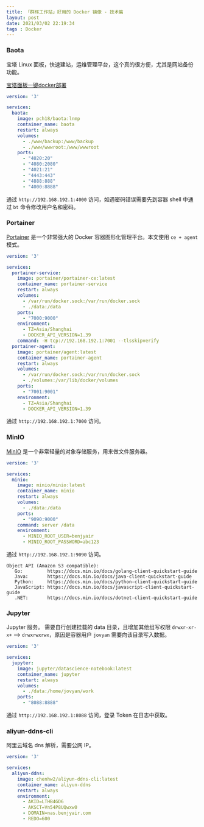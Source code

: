 ```yaml
---
title: 「群辉工作站」好用的 Docker 镜像 - 技术篇
layout: post
date: 2021/03/02 22:19:34
tags : Docker
---
```


### Baota
宝塔 Linux 面板，快速建站，运维管理平台，这个真的很方便，尤其是网站备份功能。

[宝塔面板一键docker部署](https://registry.hub.docker.com/r/pch18/baota/)

```yaml
version: '3'

services:
  baota:
    image: pch18/baota:lnmp
    container_name: baota
    restart: always
    volumes:
      - ./www/backup:/www/backup
      - ./www/wwwroot:/www/wwwroot
    ports:
      - "4020:20"
      - "4080:2080"
      - "4021:21"
      - "4443:443"
      - "4888:888"
      - "4000:8888"
```
通过 `http://192.168.192.1:4000` 访问，如遇密码错误需要先到容器 shell 中通过 `bt` 命令修改用户名和密码。

### Portainer
[Portainer](https://documentation.portainer.io/v2.0/deploy/ceinstalldocker/) 是一个非常强大的 Docker 容器图形化管理平台。本文使用 `ce + agent` 模式。

```yaml
version: '3'

services:
  portainer-service:
    image: portainer/portainer-ce:latest
    container_name: portainer-service
    restart: always
    volumes:
      - /var/run/docker.sock:/var/run/docker.sock
      - ./data:/data
    ports:
      - "7000:9000"
    environment:
      - TZ=Asia/Shanghai
      - DOCKER_API_VERSION=1.39
    command: -H tcp://192.168.192.1:7001 --tlsskipverify
  portainer-agent:
    image: portainer/agent:latest
    container_name: portainer-agent
    restart: always
    volumes:
      - /var/run/docker.sock:/var/run/docker.sock
      - ./volumes:/var/lib/docker/volumes
    ports:
      - "7001:9001"
    environment:
      - TZ=Asia/Shanghai
      - DOCKER_API_VERSION=1.39

```

通过 `http://192.168.192.1:7000` 访问。

### MinIO
[MinIO](https://docs.min.io/cn/) 是一个非常轻量的对象存储服务，用来做文件服务器。
```yaml
version: '3'

services:
  minio:
    image: minio/minio:latest
    container_name: minio
    restart: always
    volumes:
      - ./data:/data
    ports:
      - "9090:9000"
    command: server /data
    environment:
      - MINIO_ROOT_USER=benjyair
      - MINIO_ROOT_PASSWORD=abc123
```

通过 `http://192.168.192.1:9090` 访问。
```text
Object API (Amazon S3 compatible):
   Go:         https://docs.min.io/docs/golang-client-quickstart-guide
   Java:       https://docs.min.io/docs/java-client-quickstart-guide
   Python:     https://docs.min.io/docs/python-client-quickstart-guide
   JavaScript: https://docs.min.io/docs/javascript-client-quickstart-guide
   .NET:       https://docs.min.io/docs/dotnet-client-quickstart-guide
```

### Jupyter
Jupyter 服务。
需要自行创建挂载的 data 目录，且增加其他组写权限 `drwxr-xr-x+` --> `drwxrwxrwx`，原因是容器用户 `jovyan` 需要向该目录写入数据。
```yaml
version: '3'

services:
  jupyter:
    image: jupyter/datascience-notebook:latest
    container_name: jupyter
    restart: always
    volumes:
      - ./data:/home/jovyan/work
    ports:
      - "8088:8888"
```

通过 `http://192.168.192.1:8088` 访问，登录 Token 在日志中获取。

### aliyun-ddns-cli
阿里云域名 dns 解析，需要公网 IP。
```yaml
version: '3'

services:
  aliyun-ddns:
    image: chenhw2/aliyun-ddns-cli:latest
    container_name: aliyun-ddns
    restart: always
    environment:
      - AKID=LTHB4GD6
      - AKSCT=Vn54P8UQwxw0
      - DOMAIN=nas.benjyair.com
      - REDO=600
```
